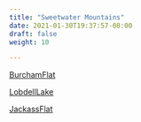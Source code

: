 ```yaml
---
title: "Sweetwater Mountains"
date: 2021-01-30T19:37:57-08:00
draft: false
weight: 10

---
```


<a target="_blank" href="/xmeyers/static/maps/BurchamFlat.pdf">BurchamFlat</a> 

<a target="_blank" href="/xmeyers/static/maps/LobdellLake.pdf">LobdellLake</a> 

<a target="_blank" href="/xmeyers/static/maps/JackassFlat.pdf">JackassFlat</a> 
